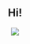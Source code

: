<div align="center">

## Hi!
<!--  ![header](https://capsule-render.vercel.app/api?type=slice&color=auto&height=100&section=header&text=Fnzl54&fontSize=50) -->
<!-- [![Top Langs](https://github-readme-stats.vercel.app/api/top-langs/?username=fnzl54)](https://github.com/fnzl54/github-readme-stats) -->
<!-- [![Anurag's GitHub stats](https://github-readme-stats.vercel.app/api?username=fnzl54)](https://github.com/fnzl54/github-readme-stats) -->
  

<a href="https://chanyoung-kwon.notion.site/Development-Note-1c7bd78ac41d40eb9cf99485fdb09135"><img src="https://img.shields.io/badge/Note-ffffff?style=flat-square&logo=notion&logoColor=black"/></a>

  </div>
